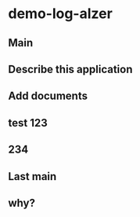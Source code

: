 # demo-log-alzer


## Main

## Describe this application

## Add documents

## test 123

## 234


## Last main 

## why?